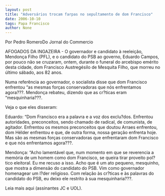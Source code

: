 ```yaml
---
layout: post
title: "Adversários trocam farpas no sepultamento de dom Francisco"
date: 2006-10-10
tags: Papa Francisco
author: None
---
```

Por Pedro RomeroDo Jornal do Commercio

AFOGADOS DA INGAZEIRA - O governador e candidato &agrave; reelei&ccedil;&atilde;o, Mendon&ccedil;a Filho (PFL), e o candidato do PSB ao governo, Eduardo Campos, por pouco n&atilde;o se cruzaram, ontem, durante o funeral do arcebispo em&eacute;rito desta cidade, dom Francisco Austreg&eacute;silo de Mesquita Filho, que morreu no &uacute;ltimo s&aacute;bado, aos 82 anos.

Numa refer&ecirc;ncia ao governador, o socialista disse que dom Francisco enfrentou &ldquo;as mesmas for&ccedil;as conservadoras que n&oacute;s enfrentamos agora???. Mendon&ccedil;a rebateu, dizendo que as cr?ticas eram &ldquo;mesquinharia???.

Veja o que eles disseram:

Eduardo: &ldquo;Dom Francisco era a palavra e a voz dos exclu?dos. Enfrentou autoridades, preconceitos, sendo chamado de radical, de comunista, de agitador. Enfrentou os mesmos preconceitos que doutou Arraes enfrentou, dom H&eacute;lder enfrentou e que, de outra forma, nossa gera&ccedil;&atilde;o enfrenta hoje. Mas s&atilde;o as mesmas for&ccedil;as conservadoras que enfrentaram dom Francisco e que n&oacute;s enfrentamos agora???.

Mendon&ccedil;a: &ldquo;Acho lament&aacute;vel que, num momento em que se reverencia a mem&oacute;ria de um homem como dom Francisco, se queira tirar proveito pol?tico eleitoral. Eu me recuso a isso. Acho que &eacute; um ato pequeno, mesquinho, que mostra a dimens&atilde;o do candidato do PSB. Vim como governador homenagear um l?der religioso. Com rela&ccedil;&atilde;o &agrave;s cr?ticas e &agrave;s palavras do candidato do PSB, eu deixo ele restrito &agrave; sua mesquinharia???.

Leia mais aqui (assinantes JC e UOL).